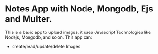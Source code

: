 # Notes App with Node, Mongodb, Ejs and Multer.
This is a basic app to upload images, it uses Javascript Technologies like Nodejs, Mongodb, and so on.
This app can:
- create/read/update/delete Images

